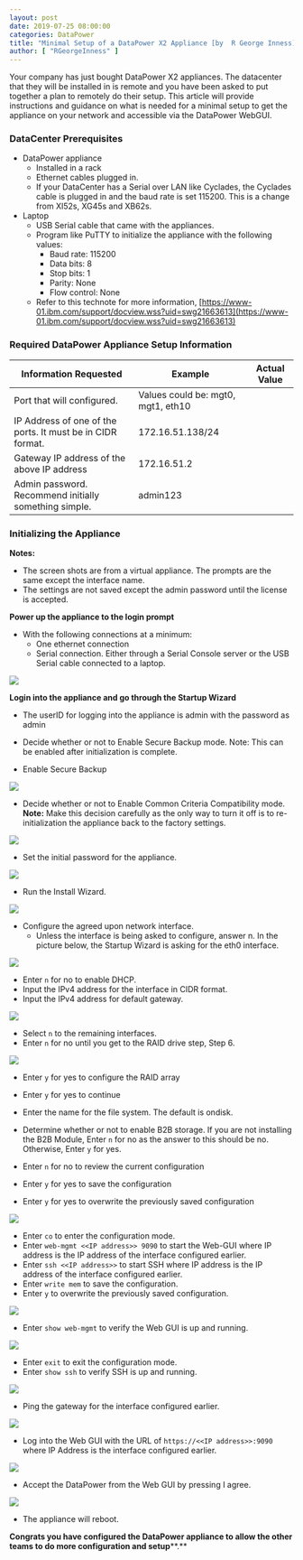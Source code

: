 ```yaml
---
layout: post
date: 2019-07-25 08:00:00
categories: DataPower
title: "Minimal Setup of a DataPower X2 Appliance [by  R George Inness]"
author: [ "RGeorgeInness" ]
---
```


Your company has just bought DataPower X2 appliances.  The datacenter that they will be installed in is remote and you have been asked to put together a plan to remotely do their setup.  This article will provide instructions and guidance on what is needed for a minimal setup to get the appliance on your network and accessible via the DataPower WebGUI.
<!--more-->

### DataCenter Prerequisites

* DataPower appliance
  * Installed in a rack
  * Ethernet cables plugged in.
  * If your DataCenter has a Serial over LAN like Cyclades, the Cyclades cable is plugged in and the baud rate is set 115200.  This is a change from XI52s, XG45s and XB62s.
* Laptop
  * USB Serial cable that came with the appliances.
  * Program like PuTTY to initialize the appliance with the following values:
    * Baud rate:                115200
    * Data bits:                8
    * Stop bits:                1
    * Parity:                None
    * Flow control:        None
  * Refer to this technote for more information,
[https://www-01.ibm.com/support/docview.wss?uid=swg21663613](https://www-01.ibm.com/support/docview.wss?uid=swg21663613)

### Required DataPower Appliance Setup Information

| **Information Requested** | **Example** | **Actual Value** |
| --- | --- | --- |
| Port that will configured.   | Values could be:  mgt0, mgt1, eth10 |   |
| IP Address of one of the ports.  It must be in CIDR format. | 172.16.51.138/24 |   |
| Gateway IP address of the above IP address | 172.16.51.2 |   |
| Admin password.  Recommend initially something simple. | admin123 |   |



### Initializing the Appliance

**Notes:**

* The screen shots are from a virtual appliance.  The prompts are the same except the interface name.
* The settings are not saved except the admin password until the license is accepted.

**Power up the appliance to the login prompt**

* With the following connections at a minimum:
  * One ethernet connection
  * Serial connection.  Either through a Serial Console server or the USB Serial cable connected to a laptop.



![](/images/2019-07-25-DP1.png)


**Login into the appliance and go through the Startup Wizard**

* The userID for logging into the appliance is admin with the password as admin
* Decide whether or not to Enable Secure Backup mode.  Note:  This can be enabled after initialization is complete.


* Enable Secure Backup

![](/images/2019-07-25-DP2.png)


* Decide whether or not to Enable Common Criteria Compatibility mode.   **Note:**  Make this decision carefully as the only way to turn it off is to re-initialization the appliance back to the factory settings.

![](/images/2019-07-25-DP3.png)


* Set the initial password for the appliance.

![](/images/2019-07-25-DP4.png)


* Run the Install Wizard.

![](/images/2019-07-25-DP5.png)


* Configure the agreed upon network interface.
  * Unless the interface is being asked to configure, answer n.  In the picture below, the Startup Wizard is asking for the eth0 interface.

![](/images/2019-07-26-DP5.png)

  * Enter `n` for no to enable DHCP.
  * Input the IPv4 address for the interface in CIDR format.
  * Input the IPv4 address for default gateway.

![](/images/2019-07-26-DP7.png)

  * Select `n` to the remaining interfaces.
* Enter `n` for no until you get to the RAID drive step, Step 6.

![](/images/2019-07-26-DP8.png)
  * Enter `y`  for yes to configure the RAID array
  * Enter `y`  for yes to continue
  * Enter the name for the file system.  The default is ondisk.
  * Determine whether or not to enable B2B storage.  If you are not installing the B2B Module, Enter `n` for no as the answer to this should be no.  Otherwise, Enter `y`  for yes.

* Enter `n` for no to review the current configuration
* Enter `y`  for yes to save the configuration
* Enter `y`  for yes to overwrite the previously saved configuration

![](/images/2019-07-26-DP9.png)

* Enter `co` to enter the configuration mode.
* Enter `web-mgmt <<IP address>> 9090` to start the Web-GUI where IP address is the IP address of the interface configured earlier.
* Enter `ssh <<IP address>>` to start SSH where IP address is the IP address of the interface configured earlier.
* Enter `write mem` to save the configuration.
* Enter `y`  to overwrite the previously saved configuration.

![](/images/2019-07-26-DP10.png)

* Enter `show web-mgmt` to verify the Web GUI is up and running.

![](/images/2019-07-26-DP11.png)

* Enter `exit` to exit the configuration mode.
* Enter `show ssh` to verify SSH is up and running.

![](/images/2019-07-26-DP12.png)

* Ping the gateway for the interface configured earlier.

![](/images/2019-07-26-DP13.png)

* Log into the Web GUI with the URL of `https://<<IP address>>:9090` where IP Address  is the interface configured earlier.

![](/images/2019-07-26-DP14.png)

* Accept the DataPower from the Web GUI by pressing I agree.

![](/images/2019-07-26-DP15.png)

* The appliance will reboot.

**Congrats you have configured the DataPower appliance to allow the other teams to do more configuration and setup****.**

